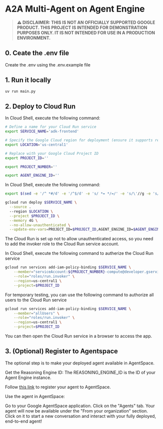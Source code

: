 # A2A Multi-Agent on Agent Engine

> **⚠️ DISCLAIMER: THIS IS NOT AN OFFICIALLY SUPPORTED GOOGLE PRODUCT. THIS PROJECT IS INTENDED FOR DEMONSTRATION PURPOSES ONLY. IT IS NOT INTENDED FOR USE IN A PRODUCTION ENVIRONMENT.**

## **0. Ceate the .env file**
 Create the .env using the .env.example file

## **1. Run it locally**

```bash
uv run main.py
```

## **2. Deploy to Cloud Run**


In Cloud Shell, execute the following command:
```bash
# Define a name for your Cloud Run service
export SERVICE_NAME='adk-frontend'

# Specify the Google Cloud region for deployment (ensure it supports required services)
export LOCATION='us-central1'

# Replace with your Google Cloud Project ID
export PROJECT_ID=''

export PROJECT_NUMBER=''

export AGENT_ENGINE_ID=''
```

In Cloud Shell, execute the following command:


```bash
export $(sed -e '/^ *#/d' -e '/^$/d' -e 's/ *= */=/' -e 's/\'//g -e 's/"//g' .env | xargs)

gcloud run deploy $SERVICE_NAME \
  --source .
  --region $LOCATION \
  --project $PROJECT_ID \
  --memory 4G \
  --no-allow-unauthenticated \
  --update-env-vars=PROJECT_ID=$PROJECT_ID,AGENT_ENGINE_ID=$AGENT_ENGINE_ID,PROJECT_NUMBER=$PROJECT_NUMBER,
```

The Cloud Run is set up not to allow unauthenticated access, so you need to add the invoker role to the Cloud Run service account.

In Cloud Shell, execute the following command to autherize the Cloud Run service

```bash
gcloud run services add-iam-policy-binding $SERVICE_NAME \
    --member="serviceAccount:${PROJECT_NUMBER}-compute@developer.gserviceaccount.com" \
    --role="roles/run.invoker" \
    --region=us-central1 \
    --project=$PROJECT_ID
```

For temporary testing, you can use the following command to authorize all users to the Cloud Run service
```bash
gcloud run services add-iam-policy-binding $SERVICE_NAME \
    --member="allUsers" \
    --role="roles/run.invoker" \
    --region=us-central1 \
    --project=$PROJECT_ID
```

You can then open the Cloud Run service in a browser to access the app.


## **3. (Optional) Register to Agentspace**

The optional step is to make your deployed agent available in AgentSpace.

Get the Reasoning Engine ID: The REASONING_ENGINE_ID is the ID of your Agent Engine instance.

Follow [this link](https://github.com/VeerMuchandi/agent_registration_tool) to register your agent to AgentSpace.

Use the agent in AgentSpace:

Go to your Google AgentSpace application.
Click on the "Agents" tab.
Your agent will now be available under the "From your organization" section.
Click on it to start a new conversation and interact with your fully deployed, end-to-end agent!
